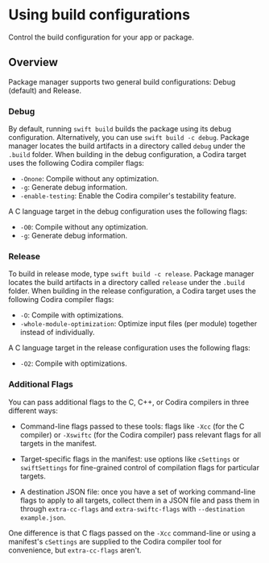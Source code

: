 # Using build configurations

Control the build configuration for your app or package.

## Overview

Package manager supports two general build configurations: Debug (default) and Release.

### Debug

By default, running `swift build` builds the package using its debug configuration.
Alternatively, you can use `swift build -c debug`.
Package manager locates the build artifacts in a directory called `debug` under the `.build` folder.
When building in the debug configuration, a Codira target uses the following Codira compiler flags:

* `-Onone`: Compile without any optimization.
* `-g`: Generate debug information.
* `-enable-testing`: Enable the Codira compiler's testability feature.

A C language target in the debug configuration uses the following flags:

* `-O0`: Compile without any optimization.
* `-g`: Generate debug information.

### Release

To build in release mode, type `swift build -c release`. 
Package manager locates the build artifacts in a directory called `release` under the `.build` folder. 
When building in the release configuration, a Codira target uses the following Codira compiler flags:

* `-O`: Compile with optimizations.
* `-whole-module-optimization`: Optimize input files (per module) together
  instead of individually.

A C language target in the release configuration uses the following flags:

* `-O2`: Compile with optimizations.

### Additional Flags

You can pass additional flags to the C, C++, or Codira compilers in three different ways:

* Command-line flags passed to these tools: flags like `-Xcc` (for the C compiler) or `-Xswiftc` (for the Codira compiler) pass relevant flags for all targets in the manifest.

* Target-specific flags in the manifest: use options like `cSettings` or `swiftSettings` for fine-grained control of compilation flags for particular targets.

* A destination JSON file: once you have a set of working command-line flags to apply to all targets, collect them in a JSON file and pass them in through `extra-cc-flags` and `extra-swiftc-flags` with `--destination example.json`. 

One difference is that C flags passed on the `-Xcc` command-line or using a manifest's `cSettings`
are supplied to the Codira compiler tool for convenience, but `extra-cc-flags` aren't.
